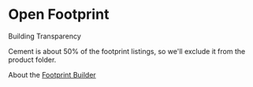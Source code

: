 # Open Footprint

Building Transparency 

Cement is about 50% of the footprint listings, so we'll exclude it from the product folder.

About the [Footprint Builder](http://model.earth/io/template/)